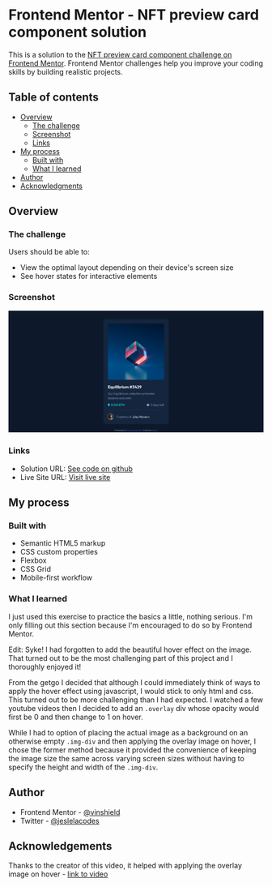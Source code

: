 # Frontend Mentor - NFT preview card component solution

This is a solution to the [NFT preview card component challenge on Frontend Mentor](https://www.frontendmentor.io/challenges/nft-preview-card-component-SbdUL_w0U). Frontend Mentor challenges help you improve your coding skills by building realistic projects.

## Table of contents

- [Overview](#overview)
  - [The challenge](#the-challenge)
  - [Screenshot](#screenshot)
  - [Links](#links)
- [My process](#my-process)
  - [Built with](#built-with)
  - [What I learned](#what-i-learned)
- [Author](#author)
- [Acknowledgments](#acknowledgments)

## Overview

### The challenge

Users should be able to:

- View the optimal layout depending on their device's screen size
- See hover states for interactive elements

### Screenshot

![](./images/screenshot.png)

### Links

- Solution URL: [See code on github](https://github.com/vinshield/nft-preview-card-component-main)
- Live Site URL: [Visit live site](https://vinshield.github.io/nft-preview-card-component-main/)

## My process

### Built with

- Semantic HTML5 markup
- CSS custom properties
- Flexbox
- CSS Grid
- Mobile-first workflow

### What I learned

I just used this exercise to practice the basics a little, nothing serious. I'm only filling out this section because I'm encouraged to do so by Frontend Mentor.

Edit: Syke! I had forgotten to add the beautiful hover effect on the image. That turned out to be the most challenging part of this project and I thoroughly enjoyed it!

From the getgo I decided that although I could immediately think of ways to apply the hover effect using javascript, I would stick to only html and css. This turned out to be more challenging than I had expected. I watched a few youtube videos then I decided to add an `.overlay` div whose opacity would first be 0 and then change to 1 on hover.

While I had to option of placing the actual image as a background on an otherwise empty `.img-div` and then applying the overlay image on hover, I chose the former method because it provided the convenience of keeping the image size the same across varying screen sizes without having to specify the height and width of the `.img-div`.

## Author

- Frontend Mentor - [@vinshield](https://www.frontendmentor.io/profile/vinshield)
- Twitter - [@jeslelacodes](https://www.twitter.com/jeslelacodes)

## Acknowledgements

Thanks to the creator of this video, it helped with applying the overlay image on hover - [link to video](https://www.youtube.com/watch?v=jAXF7oS0RB4&t=191s)
